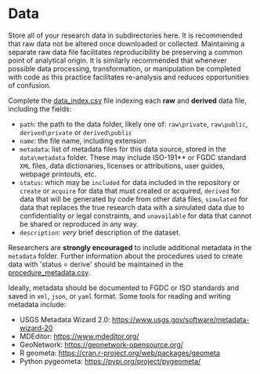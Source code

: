 # Data

Store all of your research data in subdirectories here. It is recommended that raw data not be altered once downloaded or collected. Maintaining a separate raw data file facilitates reproducibility be preserving a common point of analytical origin. It is similarly recommended that whenever possible data processing, transformation, or manipulation be completed with code as this practice facilitates re-analysis and reduces opportunities of confusion.

Complete the [data_index.csv](data_index.csv) file indexing each **raw** and **derived** data file, including the fields:

- `path`: the path to the data folder, likely one of: `raw\private`, `raw\public`, `derived\private` or `derived\public`
- `name`: the file name, including extension
- `metadata`: list of metadata files for this data source, stored in the `data\metadata` folder. These may include ISO-191** or FGDC standard `XML` files, data dictionaries, licenses or attributions, user guides, webpage printouts, etc.
- `status`: which may be `included` for data included in the repository or `create` or `acquire` for data that must created or acquired, `derived` for data that will be generated by code from other data files, `simulated` for data that replaces the true research data with a simulated data due to confidentiality or legal constraints, and `unavailable` for data that cannot be shared or reproduced in any way.
- `description`: *very* brief description of the dataset.

Researchers are **strongly encouraged** to include additional metadata in the `metadata` folder.
Further information about the procedures used to create data with 'status = derive' should be maintained in the [procedure_metadata.csv](../procedure/procedure_metadata.csv).

Ideally, metadata should be documented to FGDC or ISO standards and saved in `xml`, `json`, or `yaml` format. Some tools for reading and writing metadata include:

- USGS Metadata Wizard 2.0: https://www.usgs.gov/software/metadata-wizard-20
- MDEditor: https://www.mdeditor.org/
- GeoNetwork: https://geonetwork-opensource.org/
- R geometa: https://cran.r-project.org/web/packages/geometa
- Python pygeometa: https://pypi.org/project/pygeometa/
